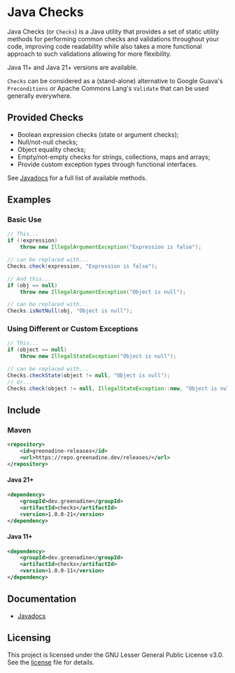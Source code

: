 # Java Checks

Java Checks (or `Checks`) is a Java utility that provides a set of static utility methods for performing common checks 
and validations throughout your code, improving code readability while also takes a more functional approach to 
such validations allowing for more flexibility.

Java 11+ and Java 21+ versions are available.

`Checks` can be considered as a (stand-alone) alternative to Google Guava's `Preconditions` or Apache Commons Lang's 
`Validate` that can be used generally everywhere.

## Provided Checks

- Boolean expression checks (state or argument checks);
- Null/not-null checks;
- Object equality checks;
- Empty/not-empty checks for strings, collections, maps and arrays;
- Provide custom exception types through functional interfaces.

See [Javadocs](#documentation) for a full list of available methods.

## Examples

### Basic Use

```java
// This...
if (!expression)
    throw new IllegalArgumentException("Expression is false");

// can be replaced with...
Checks.check(expression, "Expression is false");

// And this...
if (obj == null)
    throw new IllegalArgumentException("Object is null");

// can be replaced with...
Checks.isNotNull(obj, "Object is null");
```

### Using Different or Custom Exceptions

```java
// This...
if (object == null)
    throw new IllegalStateException("Object is null");

// can be replaced with...
Checks.checkState(object != null, "Object is null");
// or...
Checks.check(object != null, IllegalStateException::new, "Object is null");
```

## Include

### Maven
```xml
<repository>
    <id>greenadine-releases</id>
    <url>https://repo.greenadine.dev/releases/</url>
</repository>
```

#### Java 21+
```xml
<dependency>
    <groupId>dev.greenadine</groupId>
    <artifactId>checks</artifactId>
    <version>1.0.0-21</version>
</dependency>
```

#### Java 11+
```xml
<dependency>
    <groupId>dev.greenadine</groupId>
    <artifactId>checks</artifactId>
    <version>1.0.0-11</version>
</dependency>
```

## Documentation

- [Javadocs](https://jd.greenadine.dev/checks/1.0.0/)

## Licensing

This project is licensed under the GNU Lesser General Public License v3.0. See the [license](LICENSE.txt) file for details.
